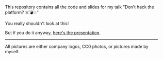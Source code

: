 This repository contains all the code and slides for my talk "Don't hack the platform? ☠️💣💥"

You really shouldn't look at this!

But if you do it anyway, [here's the presentation](http://jqno.nl/dont-hack-the-platform-talk/2019-02-08-uncle-bob-utrecht).

---

All pictures are either company logos, CC0 photos, or pictures made by myself.

